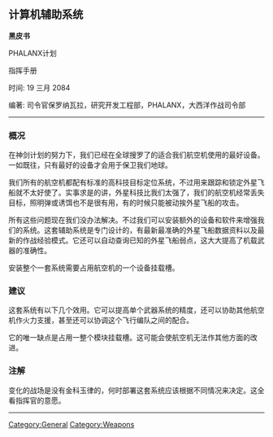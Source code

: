 ## 计算机辅助系统

**黑皮书**

PHALANX计划

指挥手册

时间: 19 三月 2084

编著: 司令官保罗纳瓦拉，研究开发工程部，PHALANX，大西洋作战司令部

------------------------------------------------------------------------

### 概况

在神剑计划的努力下，我们已经在全球搜罗了的适合我们航空机使用的最好设备。一如既往，只有最好的设备才会用于保卫我们地球。

我们所有的航空机都配有标准的高科技目标定位系统，不过用来跟踪和锁定外星飞船就不太好使了。实事求是的讲，外星科技比我们太强了，我们的航空机经常丢失目标，照明弹或诱饵也不是很有用，有的时候只能被动挨外星飞船的攻击。

所有这些问题现在我们没办法解决。不过我们可以安装额外的设备和软件来增强我们的系统。这套辅助系统是专门设计的，有最新最准确的外星飞船数据资料以及最新的作战经验模式。它还可以自动查询已知的外星飞船弱点，这大大提高了机载武器的准确性。

安装整个一套系统需要占用航空机的一个设备挂载槽。

### 建议

这套系统有以下几个效用。它可以提高单个武器系统的精度，还可以协助其他航空机作火力支援，甚至还可以协调这个飞行编队之间的配合。

它的唯一缺点是占用一整个模块挂载槽。这可能会使航空机无法作其他方面的改进。

### 注解

变化的战场是没有金科玉律的，何时部署这套系统应该根据不同情况来决定。这全看指挥官的意愿。

------------------------------------------------------------------------

[Category:General](Category:General "wikilink")
[Category:Weapons](Category:Weapons "wikilink")
